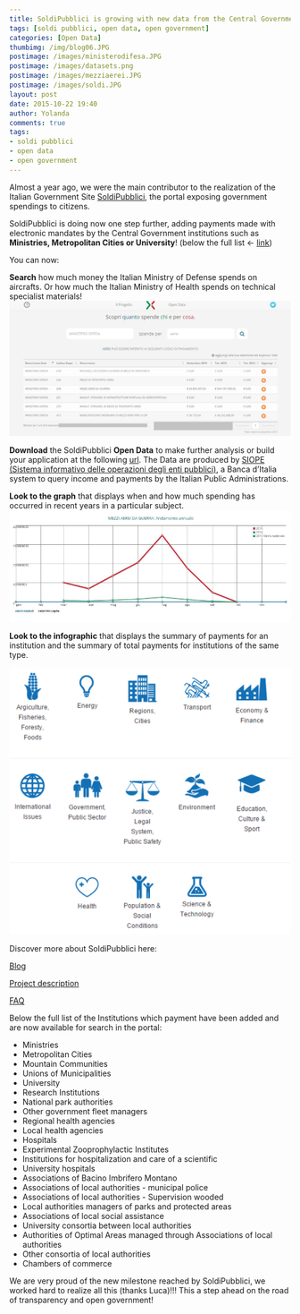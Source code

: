 ```yaml
---
title: SoldiPubblici is growing with new data from the Central Government
tags: [soldi pubblici, open data, open government]
categories: [Open Data]
thumbimg: /img/blog06.JPG
postimage: /images/ministerodifesa.JPG
postimage: /images/datasets.png
postimage: /images/mezziaerei.JPG
postimage: /images/soldi.JPG
layout: post
date: 2015-10-22 19:40
author: Yolanda
comments: true
tags:
- soldi pubblici
- open data
- open government
---
```


Almost a year ago, we were the main contributor to the realization of the Italian Government Site [SoldiPubblici](http://soldipubblici.gov.it/it/home), the portal exposing government spendings to citizens. 

SoldiPubblici is doing now one step further, adding payments made with electronic mandates by the Central Government institutions such as **Ministries, Metropolitan Cities or University**! (below the full list ← [link](#aabb))

You can now:

**Search** how much money the Italian Ministry of Defense spends on aircrafts. Or how much the Italian Ministry of Health spends on technical specialist materials!
![datasets](https://github.com/sciamlab/blog/blob/gh-pages/images/ministerodifesa.JPG?raw=true)

**Download** the SoldiPubblici **Open Data** to make further analysis or build your application at the following [url](http://soldipubblici.gov.it/it/developers). The Data are produced by [SIOPE (Sistema informativo delle operazioni degli enti pubblici)](https://www.siope.it/), a Banca d’Italia system to query income and payments by the Italian Public Administrations.

**Look to the graph** that displays when and how much spending has occurred in recent years in a particular subject.
![datasets](https://github.com/sciamlab/blog/blob/gh-pages/images/mezziaerei.JPG?raw=true)

**Look to the infographic** that displays the summary of payments for an institution and the summary of total payments for institutions of the same type.

![datasets](https://github.com/sciamlab/blog/blob/gh-pages/images/cuadro.png?raw=true)

Discover more about SoldiPubblici here:

[Blog](http://blog.sciamlab.com/open%20data/2014/12/20/soldipubblici.html#.Vio_l9LhDIU)

[Project description](http://soldipubblici.gov.it/it/progetto)

[FAQ](http://soldipubblici.gov.it/it/help)


<a name="aabb"></a>
Below the full list of the Institutions which payment have been added and are now available for search in the portal: 


- Ministries
- Metropolitan Cities
- Mountain Communities
- Unions of Municipalities
- University
- Research Institutions
- National park authorities
- Other government fleet managers
- Regional health agencies
- Local health agencies
- Hospitals
- Experimental Zooprophylactic Institutes 
- Institutions for hospitalization and care of a scientific
- University hospitals
- Associations of Bacino Imbrifero Montano
- Associations of local authorities - municipal police
- Associations of local authorities - Supervision wooded
- Local authorities managers of parks and protected areas
- Associations of local social assistance
- University consortia between local authorities
- Authorities of Optimal Areas managed through Associations of local authorities
- Other consortia of local authorities
- Chambers of commerce

We are very proud of the new milestone reached by SoldiPubblici, we worked hard to realize all this (thanks Luca)!!! This a step ahead on the road of transparency and open government!

